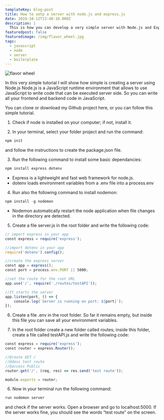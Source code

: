 ```yaml
---
templateKey: blog-post
title: How to setp a server with node.js and express.js
date: 2019-10-12T13:48:10.000Z
description: |
  This is how you can develop a very simple server with Node.js and Express.js.
featuredpost: false
featuredimage: /img/flavor_wheel.jpg
tags:
  - javascript
  - node
  - server
  - boilerplate
---
```

![flavor wheel](/img/flavor_wheel.jpg)

In this very simple tutorial I will show how simple is creating a server using Node.js
Node.js is a JavaScript runtime environment that allows to use JavaScript to write code that can be executed server side. So you can write all your frontend and backend code in JavaScript.

You can clone or download my Github project here, or you can follow this simple tutorial.

1) Check if node is installed on your computer; if not, install it.

2) In your terminal, select your folder project and run the command:
```javascript 
npm init
```
and follow the instructions to create the package.json file.

3) Run the following command to install some basic dependancies:
```javascript
npm install express dotenv
```
- Express is a lightweight and fast web framework for node.js.
- dotenv loads environment variables from a .env file into a process.env

4) Run also the following command to install nodemon:
```javascript
npm install -g nodemon
```
- Nodemon automatically restart the node application when file changes in the directory are detected.

5)    Create a file server.js in the root folder and write the following code:
```javascript
// import express in your app
const express = require('express');

//import dotenv in your app
require('dotenv').config();

//create the express server
const app = express();
const port = process.env.PORT || 5000;

//set the route for the root URL
app.use('/', require('./routes/testAPI'));

//It starts the server 
app.listen(port, () => {
    console.log(`Server is running on port: ${port}`);
});
```
6) Create a file .env in the root folder. So far it remains empty, but inside this file you can save all your environment variables.

7) In the root folder create a new folder called routes; inside this folder, create a file called testAPI.js and write the following code:
```javascript
const express = require('express');
const router = express.Router();

//@route GET /
//@desc test route
//@access Public
router.get('/', (req, res) => res.send('test route'));

module.exports = router;
```
6) Now in your terminal run the following command:
```javascript
run nodemon server
```
and check if the server works. Open a browser and go to localhost:5000. If the server works fine, you should see the words “test route” on the screen.
